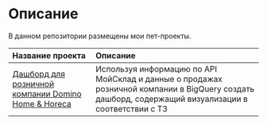 # Описание

В данном репозитории размещены мои пет-проекты.

| Название проекта | Описание | 
| :---------------------- | :---------------------- |
| [Дашборд для розничной компании Domino Home & Horeca](domino_retail_store_dashboard) | Используя информацию по API МойСклад и данные о продажах розничной компании в BigQuery создать дашборд, содержащий визуализации в соответствии с ТЗ | 





